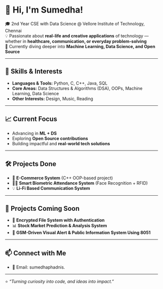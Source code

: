 # 👋 Hi, I'm Sumedha!  

🎓 2nd Year CSE with Data Science @ Vellore Institute of Technology, Chennai  
💡 Passionate about **real-life and creative applications** of technology — whether in **healthcare, communication, or everyday problem-solving**  
🌱 Currently diving deeper into **Machine Learning, Data Science, and Open Source**  

---

## 🚀 Skills & Interests  
- **Languages & Tools:** Python, C, C++, Java, SQL  
- **Core Areas:** Data Structures & Algorithms (DSA), OOPs, Machine Learning, Data Science  
- **Other Interests:** Design, Music, Reading  

---

## 📈 Current Focus  
- Advancing in **ML + DS**  
- Exploring **Open Source contributions**  
- Building impactful and **real-world tech solutions**  

---

## 🛠️ Projects Done  
- 🛒 **E-Commerce System** (C++ OOP-based project)  
- 🧑‍🏫 **Smart Biometric Attendance System** (Face Recognition + RFID)  
- 💡 **Li-Fi Based Communication System**  

---

## 🔮 Projects Coming Soon  
- 🔐 **Encrypted File System with Authentication**  
- 📊 **Stock Market Prediction & Analysis System**  
- 📢 **GSM-Driven Visual Alert & Public Information System Using 8051**  

---

## 📫 Connect with Me  

- 📧 Email: sumedhaphadnis.

---

⭐️ *“Turning curiosity into code, and ideas into impact.”*  
